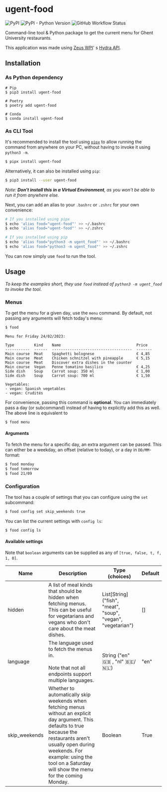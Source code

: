 # ugent-food

![PyPI](https://img.shields.io/pypi/v/ugent_food)
![PyPI - Python Version](https://img.shields.io/pypi/pyversions/ugent_food)
![GitHub Workflow Status](https://img.shields.io/github/actions/workflow/status/stijndcl/ugent-food/python.yml?branch=master)

Command-line tool & Python package to get the current menu for Ghent University restaurants.

This application was made using [Zeus WPI](https://github.com/ZeusWPI)'
s [Hydra API](https://github.com/ZeusWPI/hydra/blob/master/api-resto-02.md).

## Installation

### As Python dependency

```shell
# Pip
$ pip3 install ugent-food

# Poetry
$ poetry add ugent-food

# Conda
$ conda install ugent-food
```

### As CLI Tool

It's recommended to install the tool using [``pipx``](https://pypa.github.io/pipx/#install-pipx) to allow running the
command from anywhere on your PC, without having to invoke it using `python3 -m`.

```sh
$ pipx install ugent-food
```

Alternatively, it can also be installed using `pip`:

```sh
$ pip3 install --user ugent-food
```

_Note: **Don't install this in a Virtual Environment**, as you won't be able to run it from anywhere else._

Next, you can add an alias to your `.bashrc` or `.zshrc` for your own convenience:

```sh
# If you installed using pipx
$ echo 'alias food="ugent-food"' >> ~/.bashrc
$ echo 'alias food="ugent-food"' >> ~/.zshrc

# If you installed using pip
$ echo 'alias food="python3 -m ugent_food"' >> ~/.bashrc
$ echo 'alias food="python3 -m ugent_food"' >> ~/.zshrc
```

You can now simply use `food` to run the tool.

## Usage

_To keep the examples short, they use `food` instead of `python3 -m ugent_food` to invoke the tool._

### Menus

To get the menu for a given day, use the ``menu`` command. By default, not passing any arguments will fetch today's
menu:

```sh
$ food
```

```
Menu for Friday 24/02/2023:

Type         Kind    Name                                  Price
-----------  ------  ------------------------------------  -------
Main course  Meat    Spaghetti bolognese                   € 4,85
Main course  Meat    Chicken schnitzel with pineapple      € 5,15
Main course  Meat    Discover extra dishes in the counter
Main course  Vegan   Penne tomatino basilico               € 4,25
Side dish    Soup    Carrot soup: 350 ml                   € 1,00
Side dish    Soup    Carrot soup: 700 ml                   € 1,50

Vegetables:
- vegan: Spanish vegetables
- vegan: Crudités
```

For convenience, passing this command is **optional**. You can immediately pass a day (or subcommand) instead of having
to explicitly add this as well. The above line is equivalent to

```sh
$ food menu
```

#### Arguments

To fetch the menu for a specific day, an extra argument can be passed. This can either be a weekday, an offset (relative
to today), or a day in `DD/MM`-format:

```sh
$ food monday
$ food tomorrow
$ food 21/09
```

### Configuration

The tool has a couple of settings that you can configure using the `set` subcommand:

```sh
$ food config set skip_weekends true
```

You can list the current settings with `config ls`:

```sh
$ food config ls
```

#### Available settings

Note that `boolean` arguments can be supplied as any of `[true, false, t, f, 1, 0]`.

| Name          | Description                                                                                                                                                                                                                                                         | Type (choices)                                                 | Default |
|---------------|---------------------------------------------------------------------------------------------------------------------------------------------------------------------------------------------------------------------------------------------------------------------|----------------------------------------------------------------|---------|
| hidden        | A list of meal kinds that should be hidden when fetching menus. This can be useful for vegetarians and vegans who don't care about the meat dishes.                                                                                                                 | List\[String\] ("fish", "meat", "soup", "vegan", "vegetarian") | []      |
| language      | The language used to fetch the menus in.<br/><br/>Note that not all endpoints support multiple languages.                                                                                                                                                           | String ("en" 🇬🇧 , "nl" 🇧🇪/🇳🇱)                            | "en"    |
| skip_weekends | Whether to automatically skip weekends when fetching menus without an explicit day argument. This defaults to true because the restaurants aren't usually open during weekends. For example: using the tool on a Saturday will show the menu for the coming Monday. | Boolean                                                        | True    |
